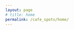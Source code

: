 ```yaml
---
layout: page
# title: home
permalink: /cafe_spots/home/
---
```


<div class="container">     
    <div class="row mb-2" id="CafeList"> 
    </div>
</div>
<script>
fetch('{{ site.baseurl }}/assets/data/cafes.json')
.then(response => response.json())
.then(data => {
  const urlParams = new URLSearchParams(window.location.search);
  const countryFilter = urlParams.get('country');
  const container = document.getElementById('CafeList');
  const filteredCafes = countryFilter ? data.filter(cafe => cafe.country.toLowerCase() === countryFilter.toLowerCase()) : data;
  filteredCafes.forEach(cafe => {
    const col = document.createElement('div');
    col.className = 'col-md-6';
    col.innerHTML = `
      <div class="row g-0 border rounded overflow-hidden flex-md-row mb-4 shadow-sm h-md-250 position-relative">
        <div class="col p-4 d-flex flex-column position-static">
          <strong class="d-inline-block mb-2 text-success-emphasis">${cafe.specified_location}</strong>
          <h3 class="mb-0">${cafe.name}</h3>
          <div class="mb-1 text-body-secondary">${cafe.date_created}</div>
          <p>${cafe.short_caption || ''}</p>
          <a href="{{ site.baseurl }}/cafe_spots/cafe_article?id=${cafe.cafe_id}" class="icon-link gap-1 icon-link-hover stretched-link">
            Continue reading<svg class="bi"><use xlink:href="#chevron-right"/></svg>
          </a>
        </div>
        <div class="col-auto d-none d-lg-block">
          <svg class="bd-placeholder-img" width="200" height="250" xmlns="http://www.w3.org/2000/svg" role="img" aria-label="Placeholder: Thumbnail" preserveAspectRatio="xMidYMid slice" focusable="false">
            <image href="{{ site.baseurl }}/assets/images/${cafe.image_location_path}" width="110%" height="100%" />
          </svg>
        </div>
        <div class="col-auto d-block d-sm-none">
          <svg class="bd-placeholder-img" width="120" height="170" xmlns="http://www.w3.org/2000/svg" role="img" aria-label="Placeholder: Thumbnail" preserveAspectRatio="xMidYMid slice" focusable="false">
            <image href="{{ site.baseurl }}/assets/images/${cafe.image_location_path}" width="110%" height="100%" />
          </svg>
        </div>
      </div>`;
    container.appendChild(col);
  });
});
</script>
